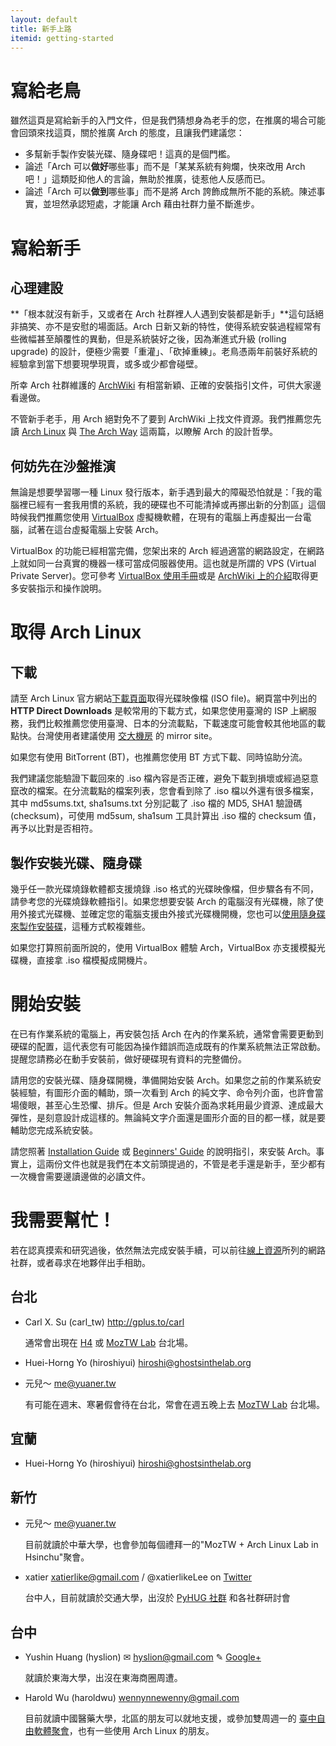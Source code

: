 ```yaml
---
layout: default
title: 新手上路
itemid: getting-started
---
```


# 寫給老鳥

雖然這頁是寫給新手的入門文件，但是我們猜想身為老手的您，在推廣的場合可能會回頭來找這頁，關於推廣 Arch 的態度，且讓我們建議您：

* 多幫新手製作安裝光碟、隨身碟吧！這真的是個門檻。
* 論述「Arch 可以**做好**哪些事」而不是「某某系統有夠爛，快來改用 Arch 吧！」這類貶抑他人的言論，無助於推廣，徒惹他人反感而已。
* 論述「Arch 可以**做到**哪些事」而不是將 Arch 誇飾成無所不能的系統。陳述事實，並坦然承認短處，才能讓 Arch 藉由社群力量不斷進步。

# 寫給新手

## 心理建設

**「根本就沒有新手，又或者在 Arch 社群裡人人遇到安裝都是新手」**這句話絕非搞笑、亦不是安慰的場面話。Arch 日新又新的特性，使得系統安裝過程經常有些微幅甚至顛覆性的異動，但是系統裝好之後，因為漸進式升級 (rolling upgrade) 的設計，便極少需要「重灌」、「砍掉重練」。老鳥憑兩年前裝好系統的經驗拿到當下想要現學現賣，或多或少都會碰壁。

所幸 Arch 社群維護的 [ArchWiki] 有相當新穎、正確的安裝指引文件，可供大家邊看邊做。

不管新手老手，用 Arch 絕對免不了要到 ArchWiki 上找文件資源。我們推薦您先讀 [Arch Linux] 與 [The Arch Way] 這兩篇，以瞭解 Arch 的設計哲學。

[ArchWiki]: https://wiki.archlinux.org/
[Arch Linux]: https://wiki.archlinux.org/index.php/Arch_Linux_%28%E6%AD%A3%E9%AB%94%E4%B8%AD%E6%96%87%29
[The Arch Way]: https://wiki.archlinux.org/index.php/The_Arch_Way_%28%E6%AD%A3%E9%AB%94%E4%B8%AD%E6%96%87%29

## 何妨先在沙盤推演

無論是想要學習哪一種 Linux 發行版本，新手遇到最大的障礙恐怕就是：「我的電腦裡已經有一套我用慣的系統，我的硬碟也不可能清掉或再挪出新的分割區」這個時候我們推薦您使用 [VirtualBox] 虛擬機軟體，在現有的電腦上再虛擬出一台電腦，試著在這台虛擬電腦上安裝 Arch。

VirtualBox 的功能已經相當完備，您架出來的 Arch 經過適當的網路設定，在網路上就如同一台真實的機器一樣可當成伺服器使用。這也就是所謂的 VPS (Virtual Private Server)。您可參考 [VirtualBox 使用手冊][vbox-manual]或是 [ArchWiki 上的介紹][vbox-archwiki]取得更多安裝指示和操作說明。

[VirtualBox]: https://www.virtualbox.org/
[vbox-manual]: https://www.virtualbox.org/manual/UserManual.html
[vbox-archwiki]: https://wiki.archlinux.org/index.php/VirtualBox

# 取得 Arch Linux

## 下載

請至 Arch Linux 官方網站[下載頁面]取得光碟映像檔 (ISO file)。網頁當中列出的 **HTTP Direct Downloads** 是較常用的下載方式，如果您使用臺灣的 ISP 上網服務，我們比較推薦您使用臺灣、日本的分流載點，下載速度可能會較其他地區的載點快。台灣使用者建議使用 [交大機房] 的 mirror site。

如果您有使用 BitTorrent (BT)，也推薦您使用 BT 方式下載、同時協助分流。

我們建議您能驗證下載回來的 .iso 檔內容是否正確，避免下載到損壞或經過惡意竄改的檔案。在分流載點的檔案列表，您會看到除了 .iso 檔以外還有很多檔案，其中 md5sums.txt, sha1sums.txt 分別記載了 .iso 檔的 MD5, SHA1 驗證碼 (checksum)，可使用 md5sum, sha1sum 工具計算出 .iso 檔的 checksum 值，再予以比對是否相符。

[下載頁面]: https://www.archlinux.org/download/
[交大機房]: http://linux.cs.nctu.edu.tw/archlinux/iso/

## 製作安裝光碟、隨身碟

幾乎任一款光碟燒錄軟體都支援燒錄 .iso 格式的光碟映像檔，但步驟各有不同，請參考您的光碟燒錄軟體指引。如果您想要安裝 Arch 的電腦沒有光碟機，除了使用外接式光碟機、並確定您的電腦支援由外接式光碟機開機，您也可以[使用隨身碟來製作安裝碟]，這種方式較複雜些。

如果您打算照前面所說的，使用 VirtualBox 體驗 Arch，VirtualBox 亦支援模擬光碟機，直接拿 .iso 檔模擬成開機片。

[使用隨身碟來製作安裝碟]: https://wiki.archlinux.org/index.php/USB_Installation_Media_%28%E6%AD%A3%E9%AB%94%E4%B8%AD%E6%96%87%29

# 開始安裝

<div class="alert alert-warning">在已有作業系統的電腦上，再安裝包括 Arch 在內的作業系統，通常會需要更動到硬碟的配置，這代表您有可能因為操作錯誤而造成既有的作業系統無法正常啟動。提醒您請務必在動手安裝前，做好硬碟現有資料的完整備份。</div>

請用您的安裝光碟、隨身碟開機，準備開始安裝 Arch。如果您之前的作業系統安裝經驗，有圖形介面的輔助，頭一次看到 Arch 的純文字、命令列介面，也許會當場傻眼，甚至心生恐懼、排斥。但是 Arch 安裝介面為求耗用最少資源、達成最大彈性，是刻意設計成這樣的。無論純文字介面還是圖形介面的目的都一樣，就是要輔助您完成系統安裝。

請您照著 [Installation Guide] 或 [Beginners' Guide] 的說明指引，來安裝 Arch。事實上，這兩份文件也就是我們在本文前頭提過的，不管是老手還是新手，至少都有一次機會需要邊讀邊做的必讀文件。

[Installation Guide]: https://wiki.archlinux.org/index.php/Installation_Guide_%28%E6%AD%A3%E9%AB%94%E4%B8%AD%E6%96%87%29
[Beginners' Guide]: https://wiki.archlinux.org/index.php/Beginners%27_Guide_%28%E6%AD%A3%E9%AB%94%E4%B8%AD%E6%96%87%29


# 我需要幫忙！

若在認真摸索和研究過後，依然無法完成安裝手續，可以前往[線上資源]所列的網路社群，或者尋求在地夥伴出手相助。

[線上資源]: /resources/

## 台北

* Carl X. Su (carl_tw) <http://gplus.to/carl>

  通常會出現在 [H4] 或 [MozTW Lab] 台北場。

* Huei-Horng Yo (hiroshiyui) <hiroshi@ghostsinthelab.org>

* 元兒～ <me@yuaner.tw>

  有可能在週末、寒暑假會待在台北，常會在週五晚上去 [MozTW Lab] 台北場。

## 宜蘭

* Huei-Horng Yo (hiroshiyui) <hiroshi@ghostsinthelab.org>

## 新竹

* 元兒～ <me@yuaner.tw>

  目前就讀於中華大學，也會參加每個禮拜一的"MozTW + Arch Linux Lab in Hsinchu"聚會。

* xatier <xatierlike@gmail.com> / @xatierlikeLee on [Twitter](https://twitter.com/xatierlikeLee)

  台中人，目前就讀於交通大學，出沒於 [PyHUG 社群](http://www.meetup.com/pythonhug/) 和各社群研討會

## 台中

* Yushin Huang (hyslion) ✉ <hyslion@gmail.com> ✎ [Google+](https://plus.google.com/communities/101238863048851764297)

  就讀於東海大學，出沒在東海商圈周遭。
  
* Harold Wu (haroldwu) <wennynnewenny@gmail.com>
  
  目前就讀中國醫藥大學，北區的朋友可以就地支援，或參加雙周週一的 [臺中自由軟體聚會](https://plus.google.com/u/0/communities/103994353345517742722)，也有一些使用 Arch Linux 的朋友。

[H4]: http://www.hackingthursday.org/
[MozTW Lab]: http://moztw.org/events/moztw-lab/
[新竹碼農]: http://www.facebook.com/groups/hsinchu.coders/
